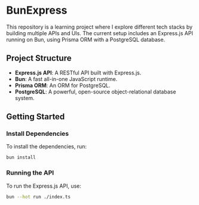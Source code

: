 # BunExpress

This repository is a learning project where I explore different tech stacks by building multiple APIs and UIs. The current setup includes an Express.js API running on Bun, using Prisma ORM with a PostgreSQL database.

## Project Structure

- **Express.js API**: A RESTful API built with Express.js.
- **Bun**: A fast all-in-one JavaScript runtime.
- **Prisma ORM**: An ORM for PostgreSQL.
- **PostgreSQL**: A powerful, open-source object-relational database system.

## Getting Started

### Install Dependencies

To install the dependencies, run:

```bash
bun install
```

### Running the API

To run the Express.js API, use:

```bash
bun --hot run ./index.ts
```

